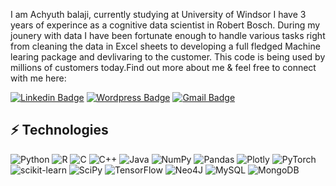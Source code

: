 I am Achyuth balaji, currently studying at University of Windsor I have 3 years of experince as a cognitive data scientist in Robert Bosch. During my jounery with data I have been fortunate enough to handle various tasks right from cleaning the data in Excel sheets to developing a full fledged Machine learing package and devlivaring to the customer. This code is being used by millions of customers today.Find out more about me & feel free to connect with me here:

[![Linkedin Badge](https://img.shields.io/badge/-Achyuth-blue?style=flat-square&logo=Linkedin&logoColor=white&link=https://www.linkedin.com/in/achyuth-balaji-424aa2138/)](https://www.linkedin.com/in/achyuth-balaji-424aa2138/)
[![Wordpress Badge](https://img.shields.io/badge/Achyuth_wordpress-12100E?style=flat-square&logo=wordpress&logoColor=white&link=https://achyuthtech.wordpress.com/)](https://achyuthtech.wordpress.com/)
[![Gmail Badge](https://img.shields.io/badge/-achyuthbalaji97@gmail.com-c14438?style=flat-square&logo=Gmail&logoColor=white&link=mailto:achyuthbalaji97@gmail.com)](mailto:achyuthbalaji97@gmail.com)



## ⚡ Technologies


![Python](https://img.shields.io/badge/python-3670A0?style=for-the-badge&logo=python&logoColor=ffdd54)
![R](https://img.shields.io/badge/r-%23276DC3.svg?style=for-the-badge&logo=r&logoColor=white)
![C](https://img.shields.io/badge/c-%2300599C.svg?style=for-the-badge&logo=c&logoColor=white)
![C++](https://img.shields.io/badge/c++-%2300599C.svg?style=for-the-badge&logo=c%2B%2B&logoColor=white)
![Java](https://img.shields.io/badge/java-%23ED8B00.svg?style=for-the-badge&logo=java&logoColor=white)
![NumPy](https://img.shields.io/badge/numpy-%23013243.svg?style=for-the-badge&logo=numpy&logoColor=white)
![Pandas](https://img.shields.io/badge/pandas-%23150458.svg?style=for-the-badge&logo=pandas&logoColor=white)
![Plotly](https://img.shields.io/badge/Plotly-%233F4F75.svg?style=for-the-badge&logo=plotly&logoColor=white)
![PyTorch](https://img.shields.io/badge/PyTorch-%23EE4C2C.svg?style=for-the-badge&logo=PyTorch&logoColor=white)
![scikit-learn](https://img.shields.io/badge/scikit--learn-%23F7931E.svg?style=for-the-badge&logo=scikit-learn&logoColor=white)
![SciPy](https://img.shields.io/badge/SciPy-%230C55A5.svg?style=for-the-badge&logo=scipy&logoColor=%white)
![TensorFlow](https://img.shields.io/badge/TensorFlow-%23FF6F00.svg?style=for-the-badge&logo=TensorFlow&logoColor=white)
![Neo4J](https://img.shields.io/badge/Neo4j-008CC1?style=for-the-badge&logo=neo4j&logoColor=white)
![MySQL](https://img.shields.io/badge/mysql-%2300f.svg?style=for-the-badge&logo=mysql&logoColor=white)
![MongoDB](https://img.shields.io/badge/MongoDB-%234ea94b.svg?style=for-the-badge&logo=mongodb&logoColor=white)

